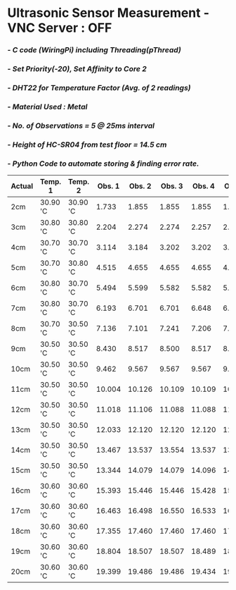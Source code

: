 # **Ultrasonic Sensor Measurement - VNC Server : OFF**
### *- C code (WiringPi) including Threading(pThread)*
### *- Set Priority(-20), Set Affinity to Core 2*
### *- DHT22 for Temperature Factor (Avg. of 2 readings)*
### *- Material Used : Metal*
### *- No. of Observations = 5 @ 25ms interval*
### *- Height of HC-SR04 from test floor = 14.5 cm*
### *- Python Code to automate storing & finding error rate.*

Actual | Temp. 1 | Temp. 2 | Obs. 1 | Obs. 2 | Obs. 3 | Obs. 4 | Obs. 5 | Repeat Count | Repeat Value | Error Rate
---- | ---- | ---- | ---- | ---- | ---- | ---- | ----| ---- | ---- | ---- 
 2cm | 30.90 'C | 30.90 'C | 1.733 | 1.855 | 1.855 | 1.855 | 1.838 | 3 | 1.855 | -0.145
 3cm | 30.80 'C | 30.80 'C | 2.204 | 2.274 | 2.274 | 2.257 | 2.292 | 2 | 2.274 | -0.726
 4cm | 30.70 'C | 30.70 'C | 3.114 | 3.184 | 3.202 | 3.202 | 3.639 | 2 | 3.201 | -0.799
 5cm | 30.70 'C | 30.80 'C | 4.515 | 4.655 | 4.655 | 4.655 | 4.637 | 3 | 4.654 | -0.346
 6cm | 30.80 'C | 30.70 'C | 5.494 | 5.599 | 5.582 | 5.582 | 5.547 | 2 | 5.581 | -0.419
 7cm | 30.80 'C | 30.70 'C | 6.193 | 6.701 | 6.701 | 6.648 | 6.683 | 2 | 6.700 | -0.3
 8cm | 30.70 'C | 30.50 'C | 7.136 | 7.101 | 7.241 | 7.206 | 7.223 | 1 | 7.135 | -0.865
 9cm | 30.50 'C | 30.50 'C | 8.430 | 8.517 | 8.500 | 8.517 | 8.517 | 3 | 8.517 | -0.483
 10cm | 30.50 'C | 30.50 'C | 9.462 | 9.567 | 9.567 | 9.567 | 9.549 | 3 | 9.566 | -0.434
 11cm | 30.50 'C | 30.50 'C | 10.004 | 10.126 | 10.109 | 10.109 | 10.056 | 2 | 10.108 | -0.892
 12cm | 30.50 'C | 30.50 'C | 11.018 | 11.106 | 11.088 | 11.088 | 11.106 | 2 | 11.088 | -0.912
 13cm | 30.50 'C | 30.50 'C | 12.033 | 12.120 | 12.120 | 12.120 | 12.137 | 3 | 12.119 | -0.881
 14cm | 30.50 'C | 30.50 'C | 13.467 | 13.537 | 13.554 | 13.537 | 13.537 | 3 | 13.536 | -0.464
 15cm | 30.50 'C | 30.50 'C | 13.344 | 14.079 | 14.079 | 14.096 | 14.079 | 3 | 14.078 | -0.922
 16cm | 30.60 'C | 30.60 'C | 15.393 | 15.446 | 15.446 | 15.428 | 15.428 | 2 | 15.445 | -0.555
 17cm | 30.60 'C | 30.60 'C | 16.463 | 16.498 | 16.550 | 16.533 | 16.550 | 2 | 16.550 | -0.45
 18cm | 30.60 'C | 30.60 'C | 17.355 | 17.460 | 17.460 | 17.460 | 17.425 | 3 | 17.460 | -0.54
 19cm | 30.60 'C | 30.60 'C | 18.804 | 18.507 | 18.507 | 18.489 | 18.489 | 2 | 18.506 | -0.494
 20cm | 30.60 'C | 30.60 'C | 19.399 | 19.486 | 19.486 | 19.434 | 19.469 | 2 | 19.486 | -0.514
 